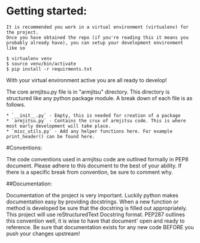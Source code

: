 # Getting started:

    It is recommended you work in a virtual environment (virtualenv) for the project.
    Once you have obtained the repo (if you're reading this it means you probably already have), you can setup your development environment like so

    $ virtualenv venv
    $ source venv/bin/activate
    $ pip install -r requirments.txt

With your virtual environment active you are all ready to develop!

The core armjitsu.py file is in "armjitsu" directory. This directory is structured like any python package module.
A break down of each file is as follows.

    * `__init__.py` - Empty, this is needed for creation of a package
    * `armjitsu.py` - Contains the crux of armjitsu code. This is where  most early development will take place.
    * `misc_utils.py` - Add any helper functions here. For example print_header() can be found here.


#Conventions:

The code conventions used in armjitsu code are outlined formally in PEP8 document. Please adhere to this document to the best of your ability.
If there is a specific break from convention, be sure to comment why.

##Documentation:

Documentation of the project is very important. Luckily python makes documentation easy by providing docstrings. When a new function or method is developed be sure
that the docstring is filled out appropriately. This project will use reStructuredText Docstring format. PEP287 outlines this convention well, it is wise to have that document'
open and ready to reference. Be sure that documentation exists for any new code BEFORE you push your changes upstream!
